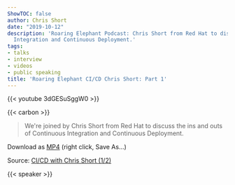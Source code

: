 ```yaml
---
ShowTOC: false
author: Chris Short
date: "2019-10-12"
description: 'Roaring Elephant Podcast: Chris Short from Red Hat to discuss Continuous
  Integration and Continuous Deployment.'
tags:
- talks
- interview
- videos
- public speaking
title: 'Roaring Elephant CI/CD Chris Short: Part 1'
---
```


{{< youtube 3dGESuSggW0 >}}

{{< carbon >}}

> We're joined by Chris Short from Red Hat to discuss the ins and outs of Continuous Integration and Continuous Deployment.

Download as [MP4](https://cdn.chrisshort.net/chrisshort/CI_CD-with-Chris-Short-1_2.mp4) (right click, Save As...)

Source: [CI/CD with Chris Short (1/2)](https://youtu.be/3dGESuSggW0)

{{< speaker >}}
